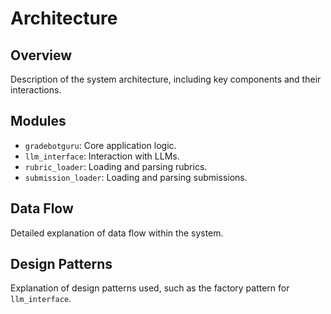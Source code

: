 # Architecture

## Overview

Description of the system architecture, including key components and their interactions.

## Modules

- `gradebotguru`: Core application logic.
- `llm_interface`: Interaction with LLMs.
- `rubric_loader`: Loading and parsing rubrics.
- `submission_loader`: Loading and parsing submissions.

## Data Flow

Detailed explanation of data flow within the system.

## Design Patterns

Explanation of design patterns used, such as the factory pattern for `llm_interface`.
